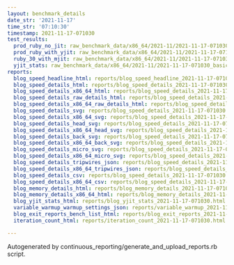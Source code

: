 ```yaml
---
layout: benchmark_details
date_str: '2021-11-17'
time_str: '07:10:30'
timestamp: 2021-11-17-071030
test_results:
  prod_ruby_no_jit: raw_benchmark_data/x86_64/2021-11/2021-11-17-071030_basic_benchmark_prod_ruby_no_jit.json
  prod_ruby_with_yjit: raw_benchmark_data/x86_64/2021-11/2021-11-17-071030_basic_benchmark_prod_ruby_with_yjit.json
  ruby_30_with_mjit: raw_benchmark_data/x86_64/2021-11/2021-11-17-071030_basic_benchmark_ruby_30_with_mjit.json
  yjit_stats: raw_benchmark_data/x86_64/2021-11/2021-11-17-071030_basic_benchmark_yjit_stats.json
reports:
  blog_speed_headline_html: reports/blog_speed_headline_2021-11-17-071030.html
  blog_speed_details_html: reports/blog_speed_details_2021-11-17-071030.html
  blog_speed_details_x86_64_html: reports/blog_speed_details_2021-11-17-071030.x86_64.html
  blog_speed_details_raw_details_html: reports/blog_speed_details_2021-11-17-071030.raw_details.html
  blog_speed_details_x86_64_raw_details_html: reports/blog_speed_details_2021-11-17-071030.x86_64.raw_details.html
  blog_speed_details_svg: reports/blog_speed_details_2021-11-17-071030.svg
  blog_speed_details_x86_64_svg: reports/blog_speed_details_2021-11-17-071030.x86_64.svg
  blog_speed_details_head_svg: reports/blog_speed_details_2021-11-17-071030.head.svg
  blog_speed_details_x86_64_head_svg: reports/blog_speed_details_2021-11-17-071030.x86_64.head.svg
  blog_speed_details_back_svg: reports/blog_speed_details_2021-11-17-071030.back.svg
  blog_speed_details_x86_64_back_svg: reports/blog_speed_details_2021-11-17-071030.x86_64.back.svg
  blog_speed_details_micro_svg: reports/blog_speed_details_2021-11-17-071030.micro.svg
  blog_speed_details_x86_64_micro_svg: reports/blog_speed_details_2021-11-17-071030.x86_64.micro.svg
  blog_speed_details_tripwires_json: reports/blog_speed_details_2021-11-17-071030.tripwires.json
  blog_speed_details_x86_64_tripwires_json: reports/blog_speed_details_2021-11-17-071030.x86_64.tripwires.json
  blog_speed_details_csv: reports/blog_speed_details_2021-11-17-071030.csv
  blog_speed_details_x86_64_csv: reports/blog_speed_details_2021-11-17-071030.x86_64.csv
  blog_memory_details_html: reports/blog_memory_details_2021-11-17-071030.html
  blog_memory_details_x86_64_html: reports/blog_memory_details_2021-11-17-071030.x86_64.html
  blog_yjit_stats_html: reports/blog_yjit_stats_2021-11-17-071030.html
  variable_warmup_warmup_settings_json: reports/variable_warmup_2021-11-17-071030.warmup_settings.json
  blog_exit_reports_bench_list_html: reports/blog_exit_reports_2021-11-17-071030.bench_list.html
  iteration_count_html: reports/iteration_count_2021-11-17-071030.html

---
```

Autogenerated by continuous_reporting/generate_and_upload_reports.rb script.
